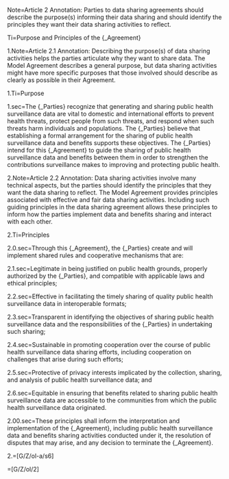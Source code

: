 Note=Article 2 Annotation: Parties to data sharing agreements should describe the purpose(s) informing their data sharing and should identify the principles they want their data sharing activities to reflect.

Ti=Purpose and Principles of the {_Agreement}

1.Note=Article 2.1 Annotation: Describing the purpose(s) of data sharing activities helps the parties articulate why they want to share data. The Model Agreement describes a general purpose, but data sharing activities might have more specific purposes that those involved should describe as clearly as possible in their Agreement.

1.Ti=Purpose

1.sec=The {_Parties} recognize that generating and sharing public health surveillance data are vital to domestic and international efforts to prevent health threats, protect people from such threats, and respond when such threats harm individuals and populations. The {_Parties} believe that establishing a formal arrangement for the sharing of public health surveillance data and benefits supports these objectives. The {_Parties} intend for this {_Agreement} to guide the sharing of public health surveillance data and benefits between them in order to strengthen the contributions surveillance makes to improving and protecting public health.

2.Note=Article 2.2 Annotation: Data sharing activities involve many technical aspects, but the parties should identify the principles that they want the data sharing to reflect. The Model Agreement provides principles associated with effective and fair data sharing activities. Including such guiding principles in the data sharing agreement allows these principles to inform how the parties implement data and benefits sharing and interact with each other.

2.Ti=Principles

2.0.sec=Through this {_Agreement}, the {_Parties} create and will implement shared rules and cooperative mechanisms that are:

2.1.sec=Legitimate in being justified on public health grounds, properly authorized by the {_Parties}, and compatible with applicable laws and ethical principles;

2.2.sec=Effective in facilitating the timely sharing of quality public health surveillance data in interoperable formats;

2.3.sec=Transparent in identifying the objectives of sharing public health surveillance data and the responsibilities of the {_Parties} in undertaking such sharing;

2.4.sec=Sustainable in promoting cooperation over the course of public health surveillance data sharing efforts, including cooperation on challenges that arise during such efforts;

2.5.sec=Protective of privacy interests implicated by the collection, sharing, and analysis of public health surveillance data; and

2.6.sec=Equitable in ensuring that benefits related to sharing public health surveillance data are accessible to the communities from which the public health surveillance data originated.

2.00.sec=These principles shall inform the interpretation and implementation of the {_Agreement}, including public health surveillance data and benefits sharing activities conducted under it, the resolution of disputes that may arise, and any decision to terminate the {_Agreement}.

2.=[G/Z/ol-a/s6]

=[G/Z/ol/2]
